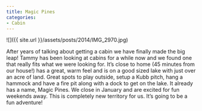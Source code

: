 ```yaml
---
title: Magic Pines
categories:
- Cabin
---
```


![]({{ site.url }}/assets/posts/2014/IMG_2970.jpg)
  



After years of talking about getting a cabin we have finally made the big leap! Tammy has been looking at cabins for a while now and we found one that really fits what we were looking for. It’s close to home (45 minutes from our house!) has a great, warm feel and is on a good sized lake with just over an acre of land. Great spots to play outside, setup a Kubb pitch, hang a hammock and have a fire pit along with a dock to get on the lake. It already has a name, Magic Pines.
We close in January and are excited for fun weekends away. This is completely new territory for us. It’s going to be a fun adventure!
